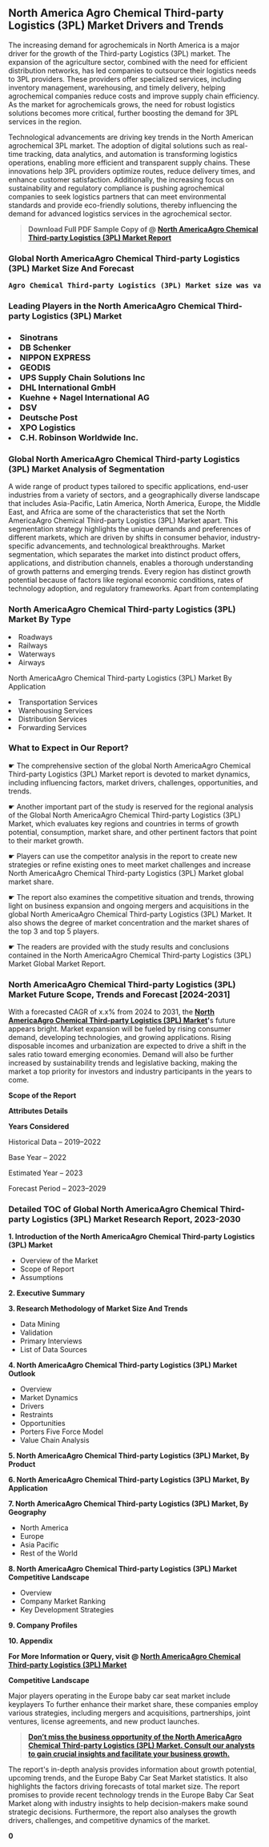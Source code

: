 <p><h2>North America Agro Chemical Third-party Logistics (3PL) Market Drivers and Trends</h2><p>The increasing demand for agrochemicals in North America is a major driver for the growth of the Third-party Logistics (3PL) market. The expansion of the agriculture sector, combined with the need for efficient distribution networks, has led companies to outsource their logistics needs to 3PL providers. These providers offer specialized services, including inventory management, warehousing, and timely delivery, helping agrochemical companies reduce costs and improve supply chain efficiency. As the market for agrochemicals grows, the need for robust logistics solutions becomes more critical, further boosting the demand for 3PL services in the region.</p><p>Technological advancements are driving key trends in the North American agrochemical 3PL market. The adoption of digital solutions such as real-time tracking, data analytics, and automation is transforming logistics operations, enabling more efficient and transparent supply chains. These innovations help 3PL providers optimize routes, reduce delivery times, and enhance customer satisfaction. Additionally, the increasing focus on sustainability and regulatory compliance is pushing agrochemical companies to seek logistics partners that can meet environmental standards and provide eco-friendly solutions, thereby influencing the demand for advanced logistics services in the agrochemical sector.</p></p><blockquote id="" class=""><strong>Download Full PDF Sample Copy of @&nbsp;<a href="https://www.verifiedmarketreports.com/download-sample/?rid=865562&utm_source=GitHub-Jan&utm_medium=263" target="_blank">North AmericaAgro Chemical Third-party Logistics (3PL) Market Report</a>&nbsp;&nbsp;</strong></blockquote><h3 id="" class=""><strong>Global&nbsp;North AmericaAgro Chemical Third-party Logistics (3PL) Market Size And Forecast</strong></h3><pre class="reader-text-block__code-block"><strong>Agro Chemical Third-party Logistics (3PL) Market size was valued at USD 12.5 Billion in 2022 and is projected to reach USD 19.8 Billion by 2030, growing at a CAGR of 7.5% from 2024 to 2030.</strong></pre><h3 id="" class="">Leading Players in the&nbsp;North AmericaAgro Chemical Third-party Logistics (3PL) Market</h3><h3 class=""></Li><Li>Sinotrans</Li><Li> DB Schenker</Li><Li> NIPPON EXPRESS</Li><Li> GEODIS</Li><Li> UPS Supply Chain Solutions Inc</Li><Li> DHL International GmbH</Li><Li> Kuehne + Nagel International AG</Li><Li> DSV</Li><Li> Deutsche Post</Li><Li> XPO Logistics</Li><Li> C.H. Robinson Worldwide Inc.</h3><h3 id="" class="">Global&nbsp;North AmericaAgro Chemical Third-party Logistics (3PL) Market Analysis of Segmentation</h3><p id="" class="">A wide range of product types tailored to specific applications, end-user industries from a variety of sectors, and a geographically diverse landscape that includes Asia-Pacific, Latin America, North America, Europe, the Middle East, and Africa are some of the characteristics that set the North AmericaAgro Chemical Third-party Logistics (3PL) Market apart. This segmentation strategy highlights the unique demands and preferences of different markets, which are driven by shifts in consumer behavior, industry-specific advancements, and technological breakthroughs. Market segmentation, which separates the market into distinct product offers, applications, and distribution channels, enables a thorough understanding of growth patterns and emerging trends. Every region has distinct growth potential because of factors like regional economic conditions, rates of technology adoption, and regulatory frameworks. Apart from contemplating</p><h3 id="" class="">North AmericaAgro Chemical Third-party Logistics (3PL) Market&nbsp;By Type</h3><p></Li><Li>Roadways</Li><Li> Railways</Li><Li> Waterways</Li><Li> Airways</p><div class="" data-test-id=""><p>North AmericaAgro Chemical Third-party Logistics (3PL) Market&nbsp;By Application</p></div><p class=""></Li><Li>Transportation Services</Li><Li> Warehousing Services</Li><Li> Distribution Services</Li><Li> Forwarding Services</p><div class="" data-test-id=""><h3><span class="">What to Expect in Our Report?</span></h3></div><div class="" data-test-id=""><p><span class="">☛ The comprehensive section of the global North AmericaAgro Chemical Third-party Logistics (3PL) Market report is devoted to market dynamics, including influencing factors, market drivers, challenges, opportunities, and trends.</span></p></div><div class="" data-test-id=""><p><span class="">☛ Another important part of the study is reserved for the regional analysis of the Global North AmericaAgro Chemical Third-party Logistics (3PL) Market, which evaluates key regions and countries in terms of growth potential, consumption, market share, and other pertinent factors that point to their market growth.</span></p></div><div class="" data-test-id=""><p><span class="">☛ Players can use the competitor analysis in the report to create new strategies or refine existing ones to meet market challenges and increase North AmericaAgro Chemical Third-party Logistics (3PL) Market global market share.</span></p></div><div class="" data-test-id=""><p><span class="">☛ The report also examines the competitive situation and trends, throwing light on business expansion and ongoing mergers and acquisitions in the global North AmericaAgro Chemical Third-party Logistics (3PL) Market. It also shows the degree of market concentration and the market shares of the top 3 and top 5 players.</span></p></div><div class="" data-test-id=""><p><span class="">☛ The readers are provided with the study results and conclusions contained in the North AmericaAgro Chemical Third-party Logistics (3PL) Market Global Market Report.</span></p></div><div class="" data-test-id=""><h3><span class="">North AmericaAgro Chemical Third-party Logistics (3PL) Market Future Scope, Trends and Forecast [2024-2031]</span></h3></div><div class="" data-test-id=""><p><span class="">With a forecasted CAGR of x.x% from 2024 to 2031, the <strong><a href="https://www.verifiedmarketreports.com/download-sample/?rid=865562&utm_source=GitHub-Jan&utm_medium=263" target="_blank">North AmericaAgro Chemical Third-party Logistics (3PL) Market</a>'</strong>s future appears bright. Market expansion will be fueled by rising consumer demand, developing technologies, and growing applications. Rising disposable incomes and urbanization are expected to drive a shift in the sales ratio toward emerging economies. Demand will also be further increased by sustainability trends and legislative backing, making the market a top priority for investors and industry participants in the years to come.</span></p><p id="ember66" class="ember-view reader-text-block__paragraph"><strong>Scope of the Report</strong></p><p id="ember67" class="ember-view reader-text-block__paragraph"><strong>Attributes Details</strong></p><p id="ember68" class="ember-view reader-text-block__paragraph"><strong>Years Considered</strong></p><p id="ember69" class="ember-view reader-text-block__paragraph">Historical Data &ndash; 2019&ndash;2022</p><p id="ember70" class="ember-view reader-text-block__paragraph">Base Year &ndash; 2022</p><p id="ember71" class="ember-view reader-text-block__paragraph">Estimated Year &ndash; 2023</p><p id="ember72" class="ember-view reader-text-block__paragraph">Forecast Period &ndash; 2023&ndash;2029</p></div><h3 id="" class="">Detailed TOC of Global North AmericaAgro Chemical Third-party Logistics (3PL) Market Research Report, 2023-2030</h3><p id="" class=""><strong>1. Introduction of the North AmericaAgro Chemical Third-party Logistics (3PL) Market</strong></p><ul><li>Overview of the Market</li><li>Scope of Report</li><li>Assumptions</li></ul><p id="" class=""><strong>2. Executive Summary</strong></p><p id="" class=""><strong>3. Research Methodology of Market Size And Trends</strong></p><ul><li>Data Mining</li><li>Validation</li><li>Primary Interviews</li><li>List of Data Sources</li></ul><p id="" class=""><strong>4. North AmericaAgro Chemical Third-party Logistics (3PL) Market Outlook</strong></p><ul><li>Overview</li><li>Market Dynamics</li><li>Drivers</li><li>Restraints</li><li>Opportunities</li><li>Porters Five Force Model</li><li>Value Chain Analysis</li></ul><p id="" class=""><strong>5. North AmericaAgro Chemical Third-party Logistics (3PL) Market, By Product</strong></p><p id="" class=""><strong>6. North AmericaAgro Chemical Third-party Logistics (3PL) Market, By Application</strong></p><p id="" class=""><strong>7. North AmericaAgro Chemical Third-party Logistics (3PL) Market, By Geography</strong></p><ul><li>North America</li><li>Europe</li><li>Asia Pacific</li><li>Rest of the World</li></ul><p id="" class=""><strong>8. North AmericaAgro Chemical Third-party Logistics (3PL) Market Competitive Landscape</strong></p><ul><li>Overview</li><li>Company Market Ranking</li><li>Key Development Strategies</li></ul><p id="" class=""><strong>9. Company Profiles</strong></p><p id="" class=""><strong>10. Appendix</strong></p><p><strong>For More Information or Query, visit&nbsp;@ <a href="https://www.verifiedmarketreports.com/product/agro-chemical-third-party-logistics-3pl-market/" target="_blank">North AmericaAgro Chemical Third-party Logistics (3PL) Market</a></strong></p><p id="ember61" class="ember-view reader-text-block__paragraph"><strong>Competitive Landscape</strong></p><p id="ember62" class="ember-view reader-text-block__paragraph">Major players operating in the Europe baby car seat market include keyplayers To further enhance their market share, these companies employ various strategies, including mergers and acquisitions, partnerships, joint ventures, license agreements, and new product launches.</p><blockquote id="ember63" class="ember-view reader-text-block__blockquote"><strong><a href="https://www.verifiedmarketreports.com/download-sample/?rid=865562&utm_source=GitHub-Jan&utm_medium=263" target="_blank">Don&rsquo;t miss the business opportunity of the North AmericaAgro Chemical Third-party Logistics (3PL) Market. Consult our analysts to gain crucial insights and facilitate your business growth.</a></strong></blockquote><p id="ember64" class="ember-view reader-text-block__paragraph">The report's in-depth analysis provides information about growth potential, upcoming trends, and the Europe Baby Car Seat Market statistics. It also highlights the factors driving forecasts of total market size. The report promises to provide recent technology trends in the Europe Baby Car Seat Market along with industry insights to help decision-makers make sound strategic decisions. Furthermore, the report also analyses the growth drivers, challenges, and competitive dynamics of the market.</p><p class="ember-view reader-text-block__paragraph"><strong>0</strong></p>
